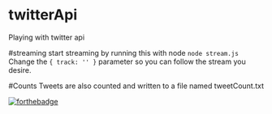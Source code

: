 # twitterApi
Playing with twitter api

#streaming
start streaming by running this with node
````node stream.js````
Change the ````{ track: '' }```` parameter so you can follow the stream you desire.

#Counts
Tweets are also counted and written to a file named tweetCount.txt

[![forthebadge](http://forthebadge.com/images/badges/built-with-swag.svg)](http://forthebadge.com)